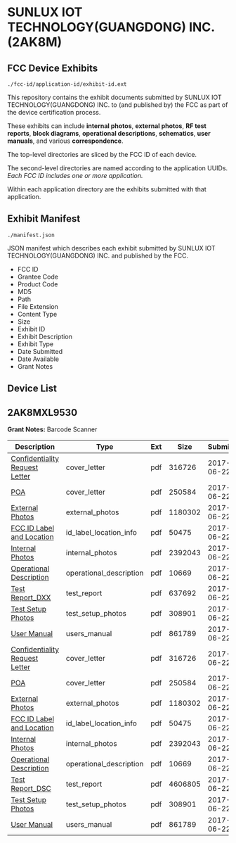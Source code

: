 # SUNLUX IOT TECHNOLOGY(GUANGDONG) INC. (2AK8M)
## FCC Device Exhibits

```
./fcc-id/application-id/exhibit-id.ext
```

This repository contains the exhibit documents submitted by SUNLUX IOT TECHNOLOGY(GUANGDONG) INC. to (and published by) the FCC as part of the device certification process.

These exhibits can include **internal photos**, **external photos**, **RF test reports**, **block diagrams**, **operational descriptions**, **schematics**, **user manuals**, and various **correspondence**.

The top-level directories are sliced by the FCC ID of each device.

The second-level directories are named according to the application UUIDs. *Each FCC ID includes one or more application.*

Within each application directory are the exhibits submitted with that application. 

## Exhibit Manifest

```
./manifest.json
```

JSON manifest which describes each exhibit submitted by SUNLUX IOT TECHNOLOGY(GUANGDONG) INC. and published by the FCC.

- FCC ID
- Grantee Code
- Product Code
- MD5
- Path
- File Extension
- Content Type
- Size
- Exhibit ID
- Exhibit Description
- Exhibit Type
- Date Submitted
- Date Available
- Grant Notes

## Device List
## 2AK8MXL9530
**Grant Notes:** Barcode Scanner

| Description | Type | Ext | Size | Submitted | Available |
| ----------- | ---- | --- | ---- | --------- | --------- |
| [Confidentiality Request Letter](2AK8MXL9530/eefce07dba9d81a4931278115b8190a8/3434665.pdf) | cover_letter | pdf | 316726 | 2017-06-22 | 2017-06-22 |
| [POA](2AK8MXL9530/eefce07dba9d81a4931278115b8190a8/3434666.pdf) | cover_letter | pdf | 250584 | 2017-06-22 | 2017-06-22 |
| [External Photos](2AK8MXL9530/eefce07dba9d81a4931278115b8190a8/3434667.pdf) | external_photos | pdf | 1180302 | 2017-06-22 | 2017-06-22 |
| [FCC ID Label and Location](2AK8MXL9530/eefce07dba9d81a4931278115b8190a8/3434669.pdf) | id_label_location_info | pdf | 50475 | 2017-06-22 | 2017-06-22 |
| [Internal Photos](2AK8MXL9530/eefce07dba9d81a4931278115b8190a8/3434668.pdf) | internal_photos | pdf | 2392043 | 2017-06-22 | 2017-06-22 |
| [Operational Description](2AK8MXL9530/eefce07dba9d81a4931278115b8190a8/3434664.pdf) | operational_description | pdf | 10669 | 2017-06-22 | 2017-06-22 |
| [Test Report_DXX](2AK8MXL9530/eefce07dba9d81a4931278115b8190a8/3434725.pdf) | test_report | pdf | 637692 | 2017-06-22 | 2017-06-22 |
| [Test Setup Photos](2AK8MXL9530/eefce07dba9d81a4931278115b8190a8/3434671.pdf) | test_setup_photos | pdf | 308901 | 2017-06-22 | 2017-06-22 |
| [User Manual](2AK8MXL9530/eefce07dba9d81a4931278115b8190a8/3434672.pdf) | users_manual | pdf | 861789 | 2017-06-22 | 2017-06-22 |
| [Confidentiality Request Letter](2AK8MXL9530/b89cbb3cff8fe3e1488f68e3f178b30a/3434665.pdf) | cover_letter | pdf | 316726 | 2017-06-22 | 2017-06-22 |
| [POA](2AK8MXL9530/b89cbb3cff8fe3e1488f68e3f178b30a/3434666.pdf) | cover_letter | pdf | 250584 | 2017-06-22 | 2017-06-22 |
| [External Photos](2AK8MXL9530/b89cbb3cff8fe3e1488f68e3f178b30a/3434667.pdf) | external_photos | pdf | 1180302 | 2017-06-22 | 2017-06-22 |
| [FCC ID Label and Location](2AK8MXL9530/b89cbb3cff8fe3e1488f68e3f178b30a/3434669.pdf) | id_label_location_info | pdf | 50475 | 2017-06-22 | 2017-06-22 |
| [Internal Photos](2AK8MXL9530/b89cbb3cff8fe3e1488f68e3f178b30a/3434668.pdf) | internal_photos | pdf | 2392043 | 2017-06-22 | 2017-06-22 |
| [Operational Description](2AK8MXL9530/b89cbb3cff8fe3e1488f68e3f178b30a/3434664.pdf) | operational_description | pdf | 10669 | 2017-06-22 | 2017-06-22 |
| [Test Report_DSC](2AK8MXL9530/b89cbb3cff8fe3e1488f68e3f178b30a/3434670.pdf) | test_report | pdf | 4606805 | 2017-06-22 | 2017-06-22 |
| [Test Setup Photos](2AK8MXL9530/b89cbb3cff8fe3e1488f68e3f178b30a/3434671.pdf) | test_setup_photos | pdf | 308901 | 2017-06-22 | 2017-06-22 |
| [User Manual](2AK8MXL9530/b89cbb3cff8fe3e1488f68e3f178b30a/3434672.pdf) | users_manual | pdf | 861789 | 2017-06-22 | 2017-06-22 |
